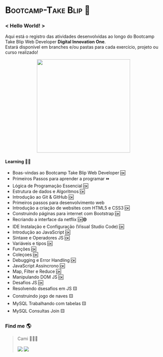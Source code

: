 <h1 style="font-variant: small-caps">Bootcamp-Take Blip 💙</></h1>

### < Hello World! >
Aqui está o registro das atividades desenvolvidas ao longo do Bootcamp Take Blip Web Developer **Digital Innovation One**. </br>
Estará disponível em branches e/ou pastas para cada exercício, projeto ou curso realizado!

<div align="center">
    <img src="https://hermes.digitalinnovation.one/tracks/995e4a20-0e54-48e9-8e96-f3a581f32ebf.png" height="300px">
</div>
  
####  Learning 🧠🚀 
- Boas-vindas ao Bootcamp Take Blip Web Developer 🆗
- Primeiros Passos para aprender a programar ⏩
- Lógica de Programação Essencial 🆗
- Estrutura de dados e Algoritmos 🆗
- Introdução ao Git & GitHub 🆗
- Primeiros passos para desenvolvimento web
- Introdução a criação de websites com HTML5 e CSS3 🆗
- Construindo páginas para internet com Bootstrap 🆗
- Recriando a interface da netflix 🆗🟣
- IDE Instalação e Configuração (Visual Studio Code) 🆗
- Introdução ao JavaScript 🆗
- Sintaxe e Operadores JS 🆗
- Variáveis e tipos 🆗
- Funções 🆗
- Coleçoes 🆗
- Debugging e Error Handling 🆗
- JavaScript Assíncrono 🆗
- Map, Filter e Reduce 🆗
- Manipulando DOM JS 🆗
- Desafios JS 🆗
- Resolvendo dsesafios em JS 🟨
- Construindo jogo de naves 🟨
- MySQL Trabalhando com tabelas 🟨
- MySQL Consultas Join 🟨


### Find me  🌎
>Cami 👩🏽‍💻</br> </br>
><a href="https://www.linkedin.com/in/camila-silva-8968aa1b3/" target="_blank"><img src="https://img.shields.io/badge/-LinkedIn-%230077B5?style=for-the-badge&logo=linkedin&logoColor=white" target="_blank"></a>
><a href="https://instagram.com/camii.las" target="_blank"><img src="https://img.shields.io/badge/-Instagram-%23E4405F?style=for-the-badge&logo=instagram&logoColor=white" target="_blank"></a>

